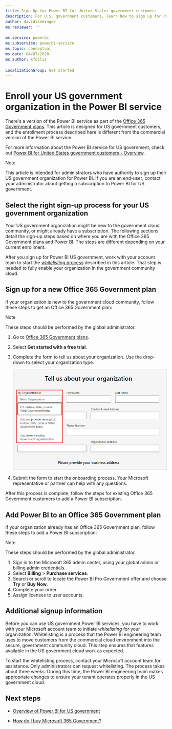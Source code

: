 ```yaml
---
title: Sign Up for Power BI for United States government customers
description: For U.S. government customers, learn how to sign up for Power BI is the government community cloud.
author: davidiseminger
ms.reviewer: ''

ms.service: powerbi
ms.subservice: powerbi-service
ms.topic: conceptual
ms.date: 04/07/2020
ms.author: kfollis

LocalizationGroup: Get started
---
```

# Enroll your US government organization in the Power BI service

There's a version of the Power BI service as part of the [Office 365 Government plans](https://www.microsoft.com/microsoft-365/government/compare-office-365-government-plans?rtc=1). This article is designed for US government customers, and the enrollment process described here is different from the commercial version of the Power BI service.

For more information about the Power BI service for US government, check out [Power BI for United States government customers - Overview](service-govus-overview.md).

> [!NOTE]
> This article is intended for administrators who have authority to sign up their US government organization for Power BI. If you are an end-user, contact your administrator about getting a subscription to Power BI for US government.
> 
> 

## Select the right sign-up process for your US government organization

Your US government organization might be new to the government cloud community, or might already have a subscription. The following sections detail the sign-up steps based on where you are with the Office 365 Government plans and Power BI. The steps are different depending on your current enrollment.

After you sign up for Power BI US government, work with your account team to start the [*whitelisting* process](#additional-signup-information) described in this article. That step is needed to fully enable your organization in the government community cloud.

## Sign up for a new Office 365 Government plan

If your organization is new to the government cloud community, follow these steps to get an Office 365 Government plan:

> [!NOTE]
> These steps should be performed by the global administrator.
>

1. Go to [Office 365 Government plans](https://products.office.com/government/office-365-web-services-for-government).
2. Select **Get started with a free trial**.
3. Complete the form to tell us about your organization. Use the drop-down to select your organization type.

   ![Select organization type in trial sign-up](media/service-govus-signup/gcc-trial-signup.png)

4. Submit the form to start the onboarding process. Your Microsoft representative or partner can help with any questions.

After this process is complete, follow the steps for existing Office 365 Government customers to add a Power BI subscription.

## Add Power BI to an Office 365 Government plan

If your organization already has an Office 365 Government plan, follow these steps to add a Power BI subscription:

> [!NOTE]
> These steps should be performed by the global administrator.
> 
> 

1. Sign in to the Microsoft 365 admin center, using your global admin or billing admin credentials.
2. Select **Billing** > **Purchase services**.
4. Search or scroll to locate the Power BI Pro Government offer and choose **Try** or **Buy Now**.
5. Complete your order.
6. Assign licenses to user accounts.

## Additional signup information

Before you can use US government Power BI services, you have to work with your Microsoft account team to initiate *whitelisting* for your organization. Whitelisting is a process that the Power BI engineering team uses to move customers from the commercial cloud environment into the secure, government community cloud. This step ensures that features available in the US government cloud work as expected. 

To start the whitelisting process, contact your Microsoft account team for assistance. Only administrators can request whitelisting. The process takes about three weeks. During this time, the Power BI engineering team makes appropriate changes to ensure your tenant operates properly in the US government cloud.


## Next steps

* [Overview of Power BI for US government](service-govus-overview.md)
- [How do I buy Microsoft 365 Government?](https://docs.microsoft.com/office365/servicedescriptions/office-365-platform-service-description/office-365-us-government/microsoft-365-government-how-to-buy#how-do-i-buy-microsoft-365-government)